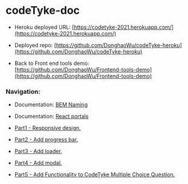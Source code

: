 # codeTyke-doc

- Heroku deployed URL: [https://codetyke-2021.herokuapp.com/](https://codetyke-2021.herokuapp.com/)

- Deployed repo: [https://github.com/DonghaoWu/codeTyke-heroku](https://github.com/DonghaoWu/codeTyke-heroku)

- Back to Front end tools demo:[https://github.com/DonghaoWu/Frontend-tools-demo](https://github.com/DonghaoWu/Frontend-tools-demo)

### Navigation:

- Documentation: [BEM Naming](http://getbem.com/naming/)
- Documentation: [React portals](https://reactjs.org/docs/portals.html#usage)

- [Part1 - Responsive design.](https://github.com/DonghaoWu/codeTyke-doc/blob/main/Part1.md)

- [Part2 - Add progress bar.](https://github.com/DonghaoWu/codeTyke-doc/blob/main/Part2.md)

- [Part3 - Add loader.](https://github.com/DonghaoWu/codeTyke-doc/blob/main/Part3.md)  

- [Part4 - Add modal.](https://github.com/DonghaoWu/codeTyke-doc/blob/main/Part4.md)  

- [Part5 - Add Functionality to CodeTyke Multiple Choice Question.](https://github.com/DonghaoWu/codeTyke-doc/blob/main/Part5.md)
